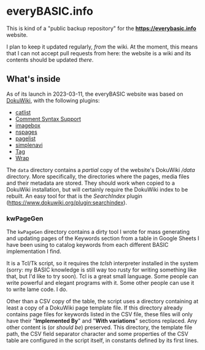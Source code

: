 # everyBASIC.info

This is kind of a "public backup repository" for the **https://everybasic.info** website.

I plan to keep it updated regularly, _from_ the wiki. At the moment, this means that I can not accept pull requests from here: the website is a wiki and its contents should be updated _there_.

## What's inside

As of its launch in 2023-03-11, the everyBASIC website was based on [DokuWiki](https://dokuwiki.org), with the following plugins:

- [catlist](http://www.dokuwiki.org/plugin:catlist)
- [Comment Syntax Support](https://www.dokuwiki.org/plugin:commentsyntax)
- [imagebox](https://www.dokuwiki.org/plugin:imagebox)
- [nspages](http://www.dokuwiki.org/plugin:nspages)
- [pagelist](http://www.dokuwiki.org/plugin:nspages)
- [simplenavi](http://www.dokuwiki.org/plugin:simplenavi)
- [Tag](http://www.dokuwiki.org/plugin:tag)
- [Wrap](http://www.dokuwiki.org/plugin:wrap)


The `data` directory contains a _partial_ copy of the website's DokuWiki _/data_ directory. More specifically, the directories where the pages, media files and their metadata are stored. They should work when copied to a DokuWiki installation, but will certainly require the DokuWiki index to be rebuilt. An easy tool for that is the _SearchIndex_ plugin (https://www.dokuwiki.org/plugin:searchindex).

### kwPageGen

The `kwPageGen` directory contains a dirty tool I wrote for mass generating and updating pages of the Keywords section from a table in Google Sheets I have been using to catalog keywords from each different BASIC implementation I find.

It is a Tcl/Tk script, so it requires the _tclsh_ interpreter installed in the system (sorry: my BASIC knowledge is still way too rusty for writing something like that, but I'd like to try soon). Tcl is a great small language. Some people can write powerful and elegant programs with it. Some other people can use it to write lame code. I do.

Other than a CSV copy of the table, the script uses a directory containing at least a copy of a DokuWiki page template file. If this directory already contains page files for keywords listed in the CSV file, these files will only have their "**Implemented By**" and "**With variations**" sections replaced. Any other content is (or _should be_) preserved. This directory, the template file path, the CSV field separator character and some properties of the CSV table are configured in the script itself, in constants defined by its first lines.